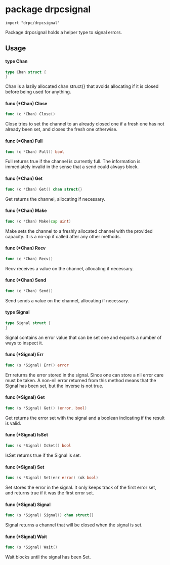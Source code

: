 # package drpcsignal

`import "drpc/drpcsignal"`

Package drpcsignal holds a helper type to signal errors.

## Usage

#### type Chan

```go
type Chan struct {
}
```

Chan is a lazily allocated chan struct{} that avoids allocating if it is closed
before being used for anything.

#### func (*Chan) Close

```go
func (c *Chan) Close()
```
Close tries to set the channel to an already closed one if a fresh one has not
already been set, and closes the fresh one otherwise.

#### func (*Chan) Full

```go
func (c *Chan) Full() bool
```
Full returns true if the channel is currently full. The information is
immediately invalid in the sense that a send could always block.

#### func (*Chan) Get

```go
func (c *Chan) Get() chan struct{}
```
Get returns the channel, allocating if necessary.

#### func (*Chan) Make

```go
func (c *Chan) Make(cap uint)
```
Make sets the channel to a freshly allocated channel with the provided capacity.
It is a no-op if called after any other methods.

#### func (*Chan) Recv

```go
func (c *Chan) Recv()
```
Recv receives a value on the channel, allocating if necessary.

#### func (*Chan) Send

```go
func (c *Chan) Send()
```
Send sends a value on the channel, allocating if necessary.

#### type Signal

```go
type Signal struct {
}
```

Signal contains an error value that can be set one and exports a number of ways
to inspect it.

#### func (*Signal) Err

```go
func (s *Signal) Err() error
```
Err returns the error stored in the signal. Since one can store a nil error care
must be taken. A non-nil error returned from this method means that the Signal
has been set, but the inverse is not true.

#### func (*Signal) Get

```go
func (s *Signal) Get() (error, bool)
```
Get returns the error set with the signal and a boolean indicating if the result
is valid.

#### func (*Signal) IsSet

```go
func (s *Signal) IsSet() bool
```
IsSet returns true if the Signal is set.

#### func (*Signal) Set

```go
func (s *Signal) Set(err error) (ok bool)
```
Set stores the error in the signal. It only keeps track of the first error set,
and returns true if it was the first error set.

#### func (*Signal) Signal

```go
func (s *Signal) Signal() chan struct{}
```
Signal returns a channel that will be closed when the signal is set.

#### func (*Signal) Wait

```go
func (s *Signal) Wait()
```
Wait blocks until the signal has been Set.
